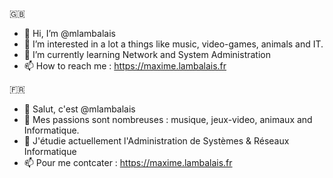 🇬🇧
- 👋 Hi, I’m @mlambalais
- 👀 I’m interested in a lot a things like music, video-games, animals and IT.
- 🌱 I’m currently learning Network and System Administration
- 📫 How to reach me : https://maxime.lambalais.fr

🇫🇷
- 👋 Salut, c'est @mlambalais
- 👀 Mes passions sont nombreuses : musique, jeux-video, animaux and Informatique.
- 🌱 J'étudie actuellement l'Administration de Systèmes & Réseaux Informatique
- 📫 Pour me contcater : https://maxime.lambalais.fr

<!---
mlambalais/mlambalais is a ✨ special ✨ repository because its `README.md` (this file) appears on your GitHub profile.
You can click the Preview link to take a look at your changes.
--->
